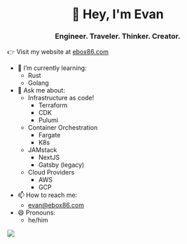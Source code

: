 <h1 align="center">👋 Hey, I'm Evan</h1>
<h3 align="center">Engineer. Traveler. Thinker. Creator.</h3>

👉 Visit my website at [ebox86.com](https://ebox86.com)

- 🌱 I’m currently learning:
    * Rust
    * Golang
- 💬 Ask me about:
    * Infrastructure as code!
       * Terraform
       * CDK
       * Pulumi
    * Container Orchestration
       * Fargate
       * K8s
    * JAMstack
       * NextJS
       * Gatsby (legacy)
    * Cloud Providers
       * AWS
       * GCP
- 📫 How to reach me:
    * evan@ebox86.com
- 😄 Pronouns:
    * he/him

![](https://komarev.com/ghpvc/?username=ebox86)
